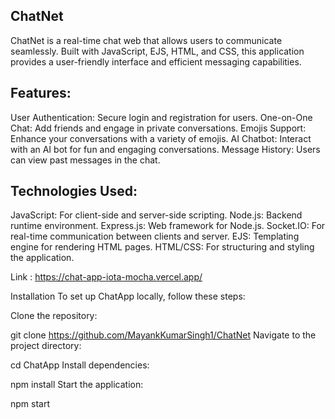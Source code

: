 ## ChatNet
ChatNet is a real-time chat web that allows users to communicate seamlessly. Built with JavaScript, EJS, HTML, and CSS, this application provides a user-friendly interface and efficient messaging capabilities.

## Features:
  User Authentication: Secure login and registration for users.
  One-on-One Chat: Add friends and engage in private conversations.
  Emojis Support: Enhance your conversations with a variety of emojis.
  AI Chatbot: Interact with an AI bot for fun and engaging conversations.
  Message History: Users can view past messages in the chat.
  
## Technologies Used:
  JavaScript: For client-side and server-side scripting.
  Node.js: Backend runtime environment.
  Express.js: Web framework for Node.js.
  Socket.IO: For real-time communication between clients and server.
  EJS: Templating engine for rendering HTML pages.
  HTML/CSS: For structuring and styling the application.

Link : https://chat-app-iota-mocha.vercel.app/


Installation
  To set up ChatApp locally, follow these steps:
  
  Clone the repository:
  
  git clone https://github.com/MayankKumarSingh1/ChatNet
  Navigate to the project directory:
  
  cd ChatApp
  Install dependencies:
  
  npm install
  Start the application:
  
  npm start
